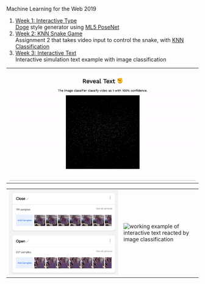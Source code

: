 Machine Learning for the Web 2019

1. [Week 1: Interactive Type](https://alicehgsun.github.io/MLW19/week1/)
<br>[Doge](https://en.wikipedia.org/wiki/Doge_(meme)) style generator using [ML5 PoseNet](https://ml5js.org/docs/posenet-webcam)
2. [Week 2: KNN Snake Game](https://alicehgsun.github.io/MLW19/week2/)
<br>Assignment 2 that takes video input to control the snake, with [KNN Classification](https://github.com/ml5js/ml5-examples/tree/master/p5js/KNNClassification/KNNClassification_Video)
3. [Week 3: Interactive Text](https://github.com/alicehgsun/MLW19/tree/master/week3)
<br>Interactive simulation text example with image classification
<table><tr><td>
<img src="/week3-2.gif"/ alt="screenshot of interactive text reacted by image classification">
 </td></tr></table>
 
<table><tr><td>
<img src="/week3-sample.png"/ alt="screenshot of inserting two classes of data sample">
</td>
 <td>
<img src="/week3-1.gif"/ alt="working example of interactive text reacted by image classification">
</td>
 </tr></table>
